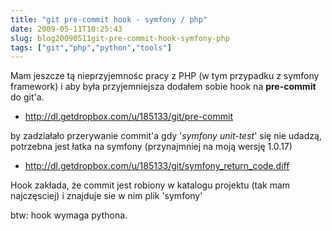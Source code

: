 ```yaml
---
title: "git pre-commit hook - symfony / php"
date: 2009-05-11T10:25:43
slug: blog20090511git-pre-commit-hook-symfony-php
tags: ["git","php","python","tools"]
---
```

Mam jeszcze tą nieprzyjemnośc pracy z PHP (w tym przypadku z symfony framework) i aby była przyjemniejsza dodałem sobie hook na **pre-commit** do git'a.
 * <a href="http://dl.getdropbox.com/u/185133/git/pre-commit">http://dl.getdropbox.com/u/185133/git/pre-commit</a>

by zadziałało przerywanie commit'a gdy '*symfony unit-test*' się nie udadzą, potrzebna jest łatka na symfony (przynajmniej na moją wersję 1.0.17)
 * <a href="http://dl.getdropbox.com/u/185133/git/symfony_return_code.diff">http://dl.getdropbox.com/u/185133/git/symfony_return_code.diff</a>

Hook zakłada, że commit jest robiony w katalogu projektu (tak mam najczęsciej) i znajduje sie w nim plik 'symfony'

btw: hook wymaga pythona.
